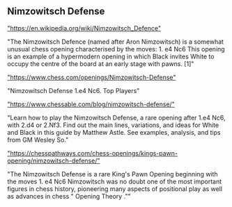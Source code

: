 <h2>Nimzowitsch Defense</h2>
<p><a href="https://en.wikipedia.org/wiki/Nimzowitsch_Defence">"https://en.wikipedia.org/wiki/Nimzowitsch_Defence"</a></p>

<p>"The Nimzowitsch Defence (named after Aron Nimzowitsch) is a somewhat unusual chess opening characterised by the moves: 1. e4 Nc6 This opening is an example of a hypermodern opening in which Black invites White to occupy the centre of the board at an early stage with pawns. [1]" </p>

<p><a href="https://www.chess.com/openings/Nimzowitsch-Defense">"https://www.chess.com/openings/Nimzowitsch-Defense"</a></p>

<p>"Nimzowitsch Defense 1.e4 Nc6. Top Players" </p>

<p><a href="https://www.chessable.com/blog/nimzowitsch-defense/">"https://www.chessable.com/blog/nimzowitsch-defense/"</a></p>

<p>"Learn how to play the Nimzowitsch Defense, a rare opening after 1.e4 Nc6, with 2.d4 or 2.Nf3. Find out the main lines, variations, and ideas for White and Black in this guide by Matthew Astle. See examples, analysis, and tips from GM Wesley So." </p>

<p><a href="https://chesspathways.com/chess-openings/kings-pawn-opening/nimzowitsch-defense/">"https://chesspathways.com/chess-openings/kings-pawn-opening/nimzowitsch-defense/"</a></p>

<p>"The Nimzowitsch Defense is a rare King's Pawn Opening beginning with the moves 1. e4 Nc6 Nimzowitsch was no doubt one of the most important figures in chess history, pioneering many aspects of positional play as well as advances in chess " Opening Theory ."" </p>

